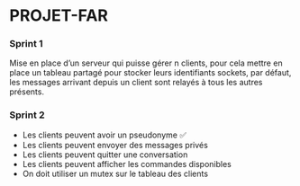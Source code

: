 # PROJET-FAR

### Sprint 1
 Mise en place d’un serveur qui puisse gérer n clients, pour cela mettre en place un tableau partagé pour stocker leurs identifiants sockets, par défaut, les messages arrivant depuis un client sont relayés à tous les autres présents.

### Sprint 2
- Les clients peuvent avoir un pseudonyme ✅
- Les clients peuvent envoyer des messages privés
- Les clients peuvent quitter une conversation
- Les clients peuvent afficher les commandes disponibles
- On doit utiliser un mutex sur le tableau des clients
